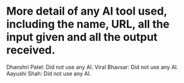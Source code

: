# More detail of any AI tool used, including the name, URL, all the input given and all the output received.  
Dhanshri Patel: Did not use any AI.
Viral Bhavsar: Did not use any AI.
Aayushi Shah: Did not use any AI.
